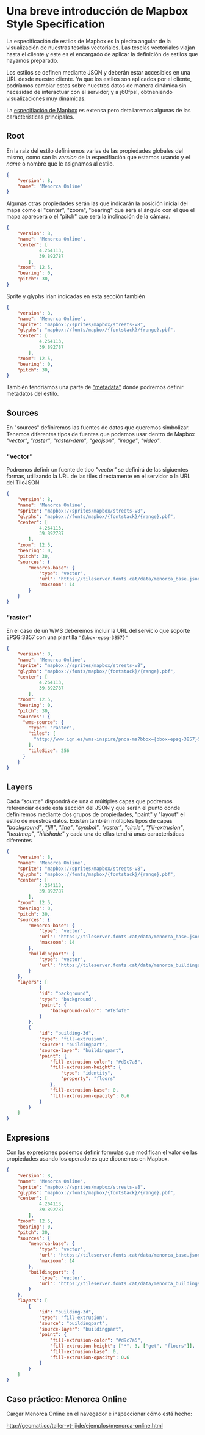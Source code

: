 # Una breve introducción de Mapbox Style Specification

La especificación de estilos de Mapbox es la piedra angular de la visualización de nuestras teselas vectoriales. Las teselas vectoriales viajan hasta el cliente y este es el encargado de aplicar la definición de estilos que hayamos preparado. 

Los estilos se definen mediante JSON y deberán estar accesibles en una URL desde nuestro cliente. Ya que los estilos son aplicados por el cliente, podríamos cambiar estos sobre nuestros datos de manera dinámica sin necesidad de interactuar con el servidor, y a ¡60fps!, obtneniendo visualizaciones muy dinámicas.

La [especifiación de Mapbox](https://www.mapbox.com/mapbox-gl-js/style-spec) es extensa pero detallaremos algunas de las características principales.

## Root

En la raiz del estilo definiremos varias de las propiedades globales del mismo, como son la *version* de la especifiación que estamos usando y el *name* o nombre que le asignamos al estilo.

```json
{
    "version": 8,
    "name": "Menorca Online"
}
```

Algunas otras propiedades serán las que indicarán la posición inicial del mapa como el "center", "zoom", "bearing" que será el ángulo con el que el mapa aparecerá o el "pitch" que será la inclinación de la cámara.

```json hl_lines="4 5 6 7 8 9 10"
{
    "version": 8,
    "name": "Menorca Online",
	"center": [
            4.264113,
            39.892787
        ],
    "zoom": 12.5,
    "bearing": 0,
    "pitch": 30,
}
```

Sprite y glyphs irian indicadas en esta sección también

```json hl_lines="4 5"
{
    "version": 8,
    "name": "Menorca Online",
    "sprite": "mapbox://sprites/mapbox/streets-v8",
    "glyphs": "mapbox://fonts/mapbox/{fontstack}/{range}.pbf",
	"center": [
            4.264113,
            39.892787
        ],
    "zoom": 12.5,
    "bearing": 0,
    "pitch": 30,
}
```

También tendríamos una parte de ["metadata"](https://www.mapbox.com/mapbox-gl-js/style-spec/#root-metadata) donde podremos definir metadatos del estilo.

## Sources
En "sources" definiremos las fuentes de datos que queremos simbolizar. Tenemos diferentes tipos de fuentes que podemos usar dentro de Mapbox *"vector"*, *"raster"*, *"raster-dem"*, *"geojson"*, *"image"*, *"video"*.

### "vector"
Podremos definir un fuente de tipo *"vector"* se definirá de las sigiuentes formas, utilizando la URL de las tiles directamente en el servidor o la URL del TileJSON

```json hl_lines="13 14 15 16 17 18 19"
{
    "version": 8,
    "name": "Menorca Online",
    "sprite": "mapbox://sprites/mapbox/streets-v8",
    "glyphs": "mapbox://fonts/mapbox/{fontstack}/{range}.pbf",
	"center": [
            4.264113,
            39.892787
        ],
    "zoom": 12.5,
    "bearing": 0,
    "pitch": 30,
    "sources": {
        "menorca-base": {
            "type": "vector",
            "url": "https://tileserver.fonts.cat/data/menorca_base.json",
            "maxzoom": 14
        }
    }
}
```

### "raster"
En el caso de un WMS deberemos incluir la URL del servicio que soporte EPSG:3857 con una plantilla `"{bbox-epsg-3857}"`

```json hl_lines="13 14 15 16 17 18 19 20 21"
{
    "version": 8,
    "name": "Menorca Online",
    "sprite": "mapbox://sprites/mapbox/streets-v8",
    "glyphs": "mapbox://fonts/mapbox/{fontstack}/{range}.pbf",
	"center": [
            4.264113,
            39.892787
        ],
    "zoom": 12.5,
    "bearing": 0,
    "pitch": 30,
    "sources": {
      "wms-source": {
        "type": "raster",
        "tiles": [
          "http://www.ign.es/wms-inspire/pnoa-ma?bbox={bbox-epsg-3857}&format=image/jpeg&service=WMS&version=1.1.1&request=GetMap&srs=EPSG:3857&width=256&height=256&layers=OI.OrthoimageCoverage"
        ],
        "tileSize": 256
      }
    }
}
```

## Layers

Cada *"source"* dispondrá de una o múltiples capas que podremos referenciar desde esta sección del JSON y que serán el punto donde definiremos mediante dos grupos de propiedades, "paint" y "layout" el estilo de nuestros datos. Existen también múltiples tipos de capas *"background"*, *"fill"*, *"line"*, *"symbol"*, *"raster"*, *"circle"*, *"fill-extrusion"*, *"heatmap"*, *"hillshade"* y cada una de ellas tendrá unas características diferentes

```json hl_lines="24 25 26 27 28 29 30 31 32 33 34 35 36 37 38 39 40 41 42 43 44 45 46 47"
{
    "version": 8,
    "name": "Menorca Online",
    "sprite": "mapbox://sprites/mapbox/streets-v8",
    "glyphs": "mapbox://fonts/mapbox/{fontstack}/{range}.pbf",
	"center": [
            4.264113,
            39.892787
        ],
    "zoom": 12.5,
    "bearing": 0,
    "pitch": 30,
    "sources": {
        "menorca-base": {
            "type": "vector",
            "url": "https://tileserver.fonts.cat/data/menorca_base.json",
            "maxzoom": 14
        },
        "buildingpart": {
            "type": "vector",
            "url": "https://tileserver.fonts.cat/data/menorca_buildings.json"
        }
    },
    "layers": [
            {
            "id": "background",
            "type": "background",
            "paint": {
                "background-color": "#f8f4f0"
            }
        },
        {
            "id": "building-3d",
            "type": "fill-extrusion",
            "source": "buildingpart",
            "source-layer": "buildingpart",
            "paint": {
                "fill-extrusion-color": "#d9c7a5",
                "fill-extrusion-height": {
                    "type": "identity",
                    "property": "floors"
                },
                "fill-extrusion-base": 0,
                "fill-extrusion-opacity": 0.6
            }
        }
    ]
}
```

## Expresions

Con las expresiones podemos definir formulas que modifican el valor de las propiedades usando los operadores que diponemos en Mapbox.

```json hl_lines="32"
{
    "version": 8,
    "name": "Menorca Online",
    "sprite": "mapbox://sprites/mapbox/streets-v8",
    "glyphs": "mapbox://fonts/mapbox/{fontstack}/{range}.pbf",
	"center": [
            4.264113,
            39.892787
        ],
    "zoom": 12.5,
    "bearing": 0,
    "pitch": 30,
    "sources": {
        "menorca-base": {
            "type": "vector",
            "url": "https://tileserver.fonts.cat/data/menorca_base.json",
            "maxzoom": 14
        },
        "buildingpart": {
            "type": "vector",
            "url": "https://tileserver.fonts.cat/data/menorca_buildings.json"
        }
    },
    "layers": [
        {
            "id": "building-3d",
            "type": "fill-extrusion",
            "source": "buildingpart",
            "source-layer": "buildingpart",
            "paint": {
                "fill-extrusion-color": "#d9c7a5",
                "fill-extrusion-height": ["*", 3, ["get", "floors"]],
                "fill-extrusion-base": 0,
                "fill-extrusion-opacity": 0.6
            }
        }
    ]
}
```

## Caso práctico: Menorca Online

Cargar Menorca Online en el navegador e inspeccionar cómo está hecho:

http://geomati.co/taller-vt-jiide/ejemplos/menorca-online.html
